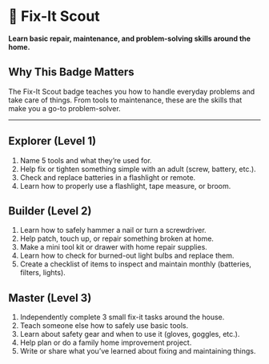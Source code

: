# 🔧 Fix-It Scout

**Learn basic repair, maintenance, and problem-solving skills around the home.**

## Why This Badge Matters
The Fix-It Scout badge teaches you how to handle everyday problems and take care of things. From tools to maintenance, these are the skills that make you a go-to problem-solver.

---

## Explorer (Level 1)
1. Name 5 tools and what they’re used for.
2. Help fix or tighten something simple with an adult (screw, battery, etc.).
3. Check and replace batteries in a flashlight or remote.
4. Learn how to properly use a flashlight, tape measure, or broom.

## Builder (Level 2)
1. Learn how to safely hammer a nail or turn a screwdriver.
2. Help patch, touch up, or repair something broken at home.
3. Make a mini tool kit or drawer with home repair supplies.
4. Learn how to check for burned-out light bulbs and replace them.
5. Create a checklist of items to inspect and maintain monthly (batteries, filters, lights).

## Master (Level 3)
1. Independently complete 3 small fix-it tasks around the house.
2. Teach someone else how to safely use basic tools.
3. Learn about safety gear and when to use it (gloves, goggles, etc.).
4. Help plan or do a family home improvement project.
5. Write or share what you’ve learned about fixing and maintaining things.